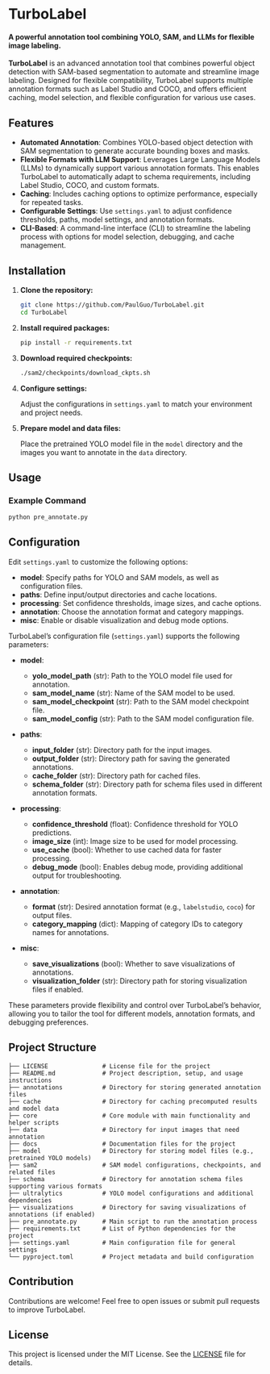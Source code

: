 # TurboLabel

#### A powerful annotation tool combining YOLO, SAM, and LLMs for flexible image labeling.

**TurboLabel** is an advanced annotation tool that combines powerful object detection with SAM-based segmentation to automate and streamline image labeling. Designed for flexible compatibility, TurboLabel supports multiple annotation formats such as Label Studio and COCO, and offers efficient caching, model selection, and flexible configuration for various use cases.

## Features

- **Automated Annotation**: Combines YOLO-based object detection with SAM segmentation to generate accurate bounding boxes and masks.
- **Flexible Formats with LLM Support**: Leverages Large Language Models (LLMs) to dynamically support various annotation formats. This enables TurboLabel to automatically adapt to schema requirements, including Label Studio, COCO, and custom formats.
- **Caching**: Includes caching options to optimize performance, especially for repeated tasks.
- **Configurable Settings**: Use `settings.yaml` to adjust confidence thresholds, paths, model settings, and annotation formats.
- **CLI-Based**: A command-line interface (CLI) to streamline the labeling process with options for model selection, debugging, and cache management.

## Installation

1. **Clone the repository:**

   ```bash
   git clone https://github.com/PaulGuo/TurboLabel.git
   cd TurboLabel
   ```

2. **Install required packages:**

   ```bash
   pip install -r requirements.txt
   ```

3. **Download required checkpoints:**

   ```bash
   ./sam2/checkpoints/download_ckpts.sh
   ```

4. **Configure settings:**

   Adjust the configurations in `settings.yaml` to match your environment and project needs. 

5. **Prepare model and data files:**

   Place the pretrained YOLO model file in the `model` directory and the images you want to annotate in the `data` directory.

## Usage

### Example Command

```bash
python pre_annotate.py
```

## Configuration

Edit `settings.yaml` to customize the following options:

- **model**: Specify paths for YOLO and SAM models, as well as configuration files.
- **paths**: Define input/output directories and cache locations.
- **processing**: Set confidence thresholds, image sizes, and cache options.
- **annotation**: Choose the annotation format and category mappings.
- **misc**: Enable or disable visualization and debug mode options.

TurboLabel’s configuration file (`settings.yaml`) supports the following parameters:

- **model**: 
  - **yolo_model_path** (str): Path to the YOLO model file used for annotation.
  - **sam_model_name** (str): Name of the SAM model to be used.
  - **sam_model_checkpoint** (str): Path to the SAM model checkpoint file.
  - **sam_model_config** (str): Path to the SAM model configuration file.

- **paths**: 
  - **input_folder** (str): Directory path for the input images.
  - **output_folder** (str): Directory path for saving the generated annotations.
  - **cache_folder** (str): Directory path for cached files.
  - **schema_folder** (str): Directory path for schema files used in different annotation formats.

- **processing**: 
  - **confidence_threshold** (float): Confidence threshold for YOLO predictions.
  - **image_size** (int): Image size to be used for model processing.
  - **use_cache** (bool): Whether to use cached data for faster processing.
  - **debug_mode** (bool): Enables debug mode, providing additional output for troubleshooting.

- **annotation**:
  - **format** (str): Desired annotation format (e.g., `labelstudio`, `coco`) for output files.
  - **category_mapping** (dict): Mapping of category IDs to category names for annotations.

- **misc**: 
  - **save_visualizations** (bool): Whether to save visualizations of annotations.
  - **visualization_folder** (str): Directory path for storing visualization files if enabled.

These parameters provide flexibility and control over TurboLabel’s behavior, allowing you to tailor the tool for different models, annotation formats, and debugging preferences.

## Project Structure

```
├── LICENSE               # License file for the project
├── README.md             # Project description, setup, and usage instructions
├── annotations           # Directory for storing generated annotation files
├── cache                 # Directory for caching precomputed results and model data
├── core                  # Core module with main functionality and helper scripts
├── data                  # Directory for input images that need annotation
├── docs                  # Documentation files for the project
├── model                 # Directory for storing model files (e.g., pretrained YOLO models)
├── sam2                  # SAM model configurations, checkpoints, and related files
├── schema                # Directory for annotation schema files supporting various formats
├── ultralytics           # YOLO model configurations and additional dependencies
├── visualizations        # Directory for saving visualizations of annotations (if enabled)
├── pre_annotate.py       # Main script to run the annotation process
├── requirements.txt      # List of Python dependencies for the project
├── settings.yaml         # Main configuration file for general settings
└── pyproject.toml        # Project metadata and build configuration
```

## Contribution

Contributions are welcome! Feel free to open issues or submit pull requests to improve TurboLabel.

## License

This project is licensed under the MIT License. See the [LICENSE](LICENSE) file for details.